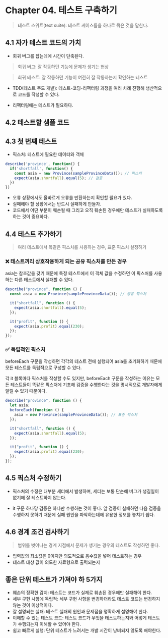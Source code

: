 # Chapter 04. 테스트 구축하기

> 테스트 스위트(text suite): 테스트 케이스들을 하나로 묶은 것을 말한다.

## 4.1 자가 테스트 코드의 가치

- 회귀 버그를 잡는데에 시간이 단축된다.

> 회귀 버그: 잘 작동하던 기능에 문제가 생기는 현상

> 회귀 테스트: 잘 작동하던 기능이 여전히 잘 작동하는지 확인하는 테스트

- TDD(테스트 주도 개발): 테스트-코딩-리팩터링 과정을 여러 차례 진행해 생산적으로 코드를 작성할 수 있다.

- 리팩터링에는 테스트가 필요하다.

## 4.2 테스트할 샘플 코드

## 4.3 첫 번째 테스트

- 픽스처: 테스트에 필요한 데이터와 객체

```js
describe('province', function() {
  if('shortfall', function() {
    const asia = new Province(sampleProvinceData()); // 픽스처
    expect(asia.shortfall).equal(5); // 검증
  })
})
```

- 오류 상황에서도 올바르게 오류를 반환하는지 확인할 필요가 있다.
- 실패해야 할 상황에서는 반드시 실패하게 만들자.
- 코드에서 어떤 부분이 훼손될 때 그리고 오직 훼손된 경우에만 테스트가 실패하도록 하는 것이 중요하다.

## 4.4 테스트 추가하기

> 여러 테스트에서 똑같은 픽스처를 사용하는 경우, 표준 픽스처 설정하기

### ❌ 테스트끼리 상호작용하게 되는 공유 픽스처를 만든 경우

asia는 참조값을 갖기 때문에 특정 테스트에서 이 객체 값을 수정하면 이 픽스처를 사용하는 다른 테스트에서 실패할 수 있다.

```js
describe("province", function () {
  const asia = new Province(sampleProvinceData()); // 공유 픽스처

  it("shortfall", function () {
    expect(asia.shortfall).equal(5);
  });

  it("profit", function () {
    expect(asia.profit).equal(230);
  });
});
```

### ✅ 독립적인 픽스처

beforeEach 구문을 작성하면 각각의 테스트 전에 실행되어 asia를 초기화하기 때문에 모든 테스트를 독립적으로 구성할 수 있다.

각 it 블록마다 픽스처를 작성할 수도 있지만, beforeEach 구문을 작성하는 이유는 모든 테스트들이 똑같은 픽스처에 기초해 검증을 수행한다는 것을 명시적으로 개발자에게 알릴 수 있기 때문이다.

```js
describe("province", function () {
  let asia;
  beforeEach(function () {
    asia = new Province(sampleProvinceData()); // 표준 픽스처
  });

  it("shortfall", function () {
    expect(asia.shortfall).equal(5);
  });

  it("profit", function () {
    expect(asia.profit).equal(230);
  });
});
```

## 4.5 픽스처 수정하기

- 픽스처의 수정은 대부분 세터에서 발생하며, 세터는 보통 단순해 버그가 생길일이 없기에 잘 테스트하지 않는다.

- it 구문 하나당 검증은 하나만 수행하는 것이 좋다. 앞 검증이 실패하면 다음 검증을 수행하지 못하기 때문에 실패 원인을 파악하는데에 유용한 정보를 놓치기 쉽다.

## 4.6 경계 조건 검사하기

> 범위를 벗어나는 경계 지점에서 문제가 생기는 경우의 테스트도 작성하면 좋다.

- 입력값의 최소값은 0이지만 의도적으로 음수값을 넣어 테스트하는 경우
- 테스트 대상 값이 의도한 자료형으로 출력되는지

## 좋은 단위 테스트가 가져야 하 5가지

- 훼손의 정확한 감지: 테스트는 코드가 실제로 훼손된 경우에만 실패해야 한다.
- 세부 구현 사항에 독립적: 세부 구현 사항을 변경하더라도 테스트 코드는 변경하지 않는 것이 이상적이다.
- 잘 설명되는 실패: 테스트 실패의 원인과 문제점을 명확하게 설명해야 한다.
- 이해할 수 있는 테스트 코드: 테스트 코드가 무엇을 테스트하는지와 어떻게 테스트가 수행되는지 이해할 수 있어야 한다.
- 쉽고 빠르게 실행: 단위 테스트가 느려서는 개발 시간이 낭비되지 않도록 해야한다.
